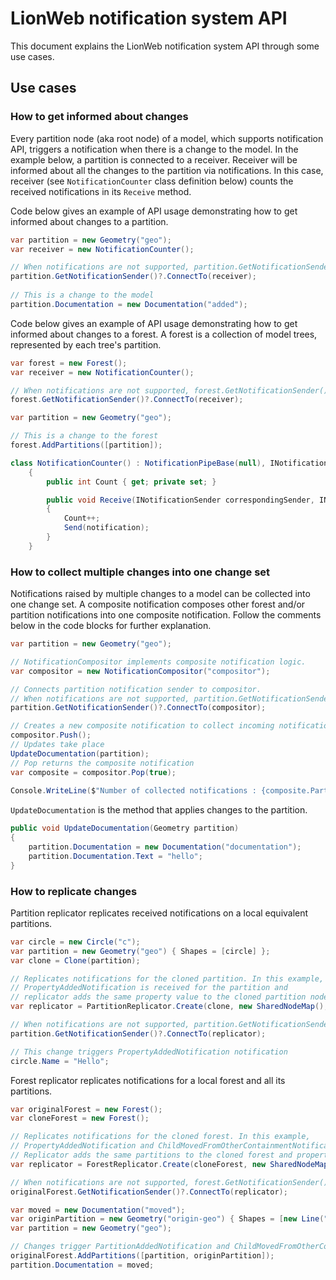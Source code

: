 # LionWeb notification system API

This document explains the LionWeb notification system API through some use cases. 

## Use cases
### How to get informed about changes
Every partition node (aka root node) of a model, which supports notification API, triggers a notification when there is a change to the model. 
In the example below, a partition is connected to a receiver. Receiver will be informed about all the changes to the partition via notifications. 
In this case, receiver (see `NotificationCounter` class definition below) counts the received notifications in its `Receive` method. 

Code below gives an example of API usage demonstrating how to get informed about changes to a partition.
```csharp
var partition = new Geometry("geo");
var receiver = new NotificationCounter();

// When notifications are not supported, partition.GetNotificationSender() returns null.
partition.GetNotificationSender()?.ConnectTo(receiver);
        
// This is a change to the model
partition.Documentation = new Documentation("added");
```
Code below gives an example of API usage demonstrating how to get informed about changes to a forest.
A forest is a collection of model trees, represented by each tree's partition.
```csharp
var forest = new Forest();
var receiver = new NotificationCounter();

// When notifications are not supported, forest.GetNotificationSender() returns null.
forest.GetNotificationSender()?.ConnectTo(receiver);

var partition = new Geometry("geo");

// This is a change to the forest
forest.AddPartitions([partition]); 
```

```csharp
class NotificationCounter() : NotificationPipeBase(null), INotificationHandler
    {
        public int Count { get; private set; }

        public void Receive(INotificationSender correspondingSender, INotification notification)
        {
            Count++;
            Send(notification);
        }
    }
```

### How to collect multiple changes into one change set 
Notifications raised by multiple changes to a model can be collected into one change set. 
A composite notification composes other forest and/or partition notifications into one
composite notification. Follow the comments below in the code blocks for further explanation.


```csharp
var partition = new Geometry("geo");

// NotificationCompositor implements composite notification logic. 
var compositor = new NotificationCompositor("compositor");

// Connects partition notification sender to compositor.
// When notifications are not supported, partition.GetNotificationSender() returns null.
partition.GetNotificationSender()?.ConnectTo(compositor);

// Creates a new composite notification to collect incoming notifications
compositor.Push();
// Updates take place
UpdateDocumentation(partition);
// Pop returns the composite notification
var composite = compositor.Pop(true);
    
Console.WriteLine($"Number of collected notifications : {composite.Parts.Count}"); // prints 2
```

`UpdateDocumentation` is the method that applies changes to the partition.
```csharp
public void UpdateDocumentation(Geometry partition)
{
    partition.Documentation = new Documentation("documentation");
    partition.Documentation.Text = "hello";
}
```

### How to replicate changes

Partition replicator replicates received notifications on a local equivalent partitions.

```csharp
var circle = new Circle("c");
var partition = new Geometry("geo") { Shapes = [circle] };
var clone = Clone(partition);

// Replicates notifications for the cloned partition. In this example, 
// PropertyAddedNotification is received for the partition and 
// replicator adds the same property value to the cloned partition node.
var replicator = PartitionReplicator.Create(clone, new SharedNodeMap(), partition.GetId());

// When notifications are not supported, partition.GetNotificationSender() returns null.
partition.GetNotificationSender()?.ConnectTo(replicator);

// This change triggers PropertyAddedNotification notification
circle.Name = "Hello";

```

Forest replicator replicates notifications for a local forest and all its partitions.

```csharp
var originalForest = new Forest();
var cloneForest = new Forest();

// Replicates notifications for the cloned forest. In this example, 
// PropertyAddedNotification and ChildMovedFromOtherContainmentNotification are received.
// Replicator adds the same partitions to the cloned forest and property value to the partition in the cloned forest.
var replicator = ForestReplicator.Create(cloneForest, new SharedNodeMap(), null);

// When notifications are not supported, forest.GetNotificationSender() returns null.
originalForest.GetNotificationSender()?.ConnectTo(replicator);

var moved = new Documentation("moved");
var originPartition = new Geometry("origin-geo") { Shapes = [new Line("l") { ShapeDocs = moved }] };
var partition = new Geometry("geo");

// Changes trigger PartitionAddedNotification and ChildMovedFromOtherContainmentNotification notifications
originalForest.AddPartitions([partition, originPartition]);
partition.Documentation = moved;
```
 